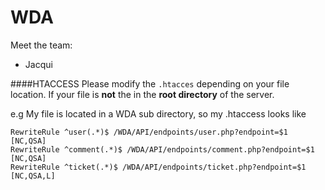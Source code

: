# WDA

Meet the team:
- Jacqui

####HTACCESS
Please modify the `.htacces` depending on your file location. If your file is **not** the in the **root directory** of the server.

e.g My file is located in a WDA sub directory, so my .htaccess looks like 

```
RewriteRule ^user(.*)$ /WDA/API/endpoints/user.php?endpoint=$1 [NC,QSA]
RewriteRule ^comment(.*)$ /WDA/API/endpoints/comment.php?endpoint=$1 [NC,QSA]
RewriteRule ^ticket(.*)$ /WDA/API/endpoints/ticket.php?endpoint=$1 [NC,QSA,L]
```